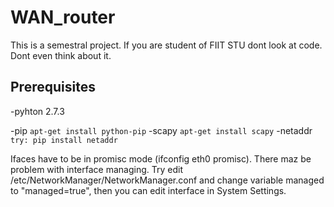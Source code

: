 # WAN_router
This is a semestral project. If you are student of FIIT STU dont look at code. Dont even think about it. 

Prerequisites
-------------
 -pyhton 2.7.3
 
 -pip 
 `apt-get install python-pip`
 -scapy
 `apt-get install scapy`
 -netaddr
 `try: pip install netaddr`

Ifaces have to be in promisc mode (ifconfig eth0 promisc). There maz be problem with interface managing. Try edit /etc/NetworkManager/NetworkManager.conf and change variable managed to "managed=true", then you can edit interface in System Settings.
